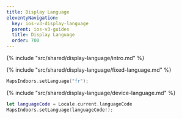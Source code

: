 ```yaml
---
title: Display Language
eleventyNavigation:
  key: ios-v3-display-language
  parent: ios-v3-guides
  title: Display Language
  order: 700
---
```


<!-- Introduction -->
{% include "src/shared/display-language/intro.md" %}

<!-- Fixed Language -->
{% include "src/shared/display-language/fixed-language.md" %}

```swift
MapsIndoors.setLanguage("fr");
```

<!-- Device Language -->
{% include "src/shared/display-language/device-language.md" %}

```swift
let languageCode = Locale.current.languageCode
MapsIndoors.setLanguage(languageCode!);
```
